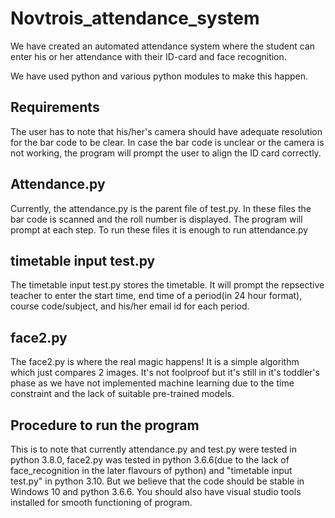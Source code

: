 # Novtrois_attendance_system
We have created an automated attendance system where the student can enter his or her attendance with their ID-card and face recognition.

We have used python and various python modules to make this happen.

## Requirements
The user has to note that his/her's camera should have adequate resolution for the bar code to be clear.
In case the bar code is unclear or the camera is not working, the program will prompt the user to align the ID card correctly.

## Attendance.py
Currently, the attendance.py is the parent file of test.py. In these files the bar code is scanned and the roll number is displayed. The program will prompt at each step.
To run these files it is enough to run attendance.py

## timetable input test.py
The timetable input test.py stores the timetable. It will prompt the repsective teacher to enter the start time, end time of a period(in 24 hour format), course code/subject, and his/her email id for each period. 

## face2.py
The face2.py is where the real magic happens! It is a simple algorithm which just compares 2 images. It's not foolproof but it's still in it's toddler's phase as we have not implemented machine learning due to the time constraint and the lack of suitable pre-trained models.

## Procedure to run the program
This is to note that currently attendance.py and test.py were tested in python 3.8.0, face2.py was tested in python 3.6.6(due to the lack of face_recognition in the later flavours of python) and "timetable input test.py" in python 3.10. But we believe that the code should be stable in Windows 10 and python 3.6.6. You should also have visual studio tools installed for smooth functioning of program.
